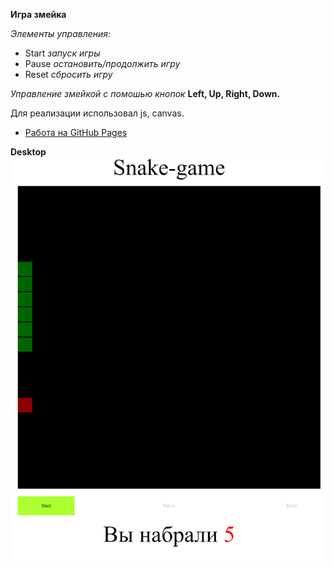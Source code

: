 **Игра змейка**  

*Элементы управления:*  
- Start *запуск игры*  
- Pause *остановить/продолжить игру*  
- Reset *сбросить игру*  


*Управление змейкой с помошью кнопок* **Left, Up, Right, Down.**

Для реализации использовал js, canvas.  
 



* [Работа на GitHub Pages](https://apostaldante.github.io/snake/)  


  

**Desktop**
![Упс, что-то пошло не так](img/title.png)  

